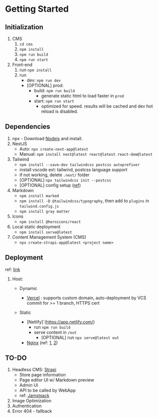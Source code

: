 # Getting Started

## Initialization

1. CMS
   1. `cd cms`
   1. `npm install`
   1. `npm run build`
   1. `npm run start`
1. Front-end
   1. run `npm install`
   1. run
      - dev: `npm run dev`
      - [OPTIONAL] prod:
        - build: `npm run build`
          - generate static html to load faster in `prod`
        - start: `npm run start`
          - optimized for speed. results will be cached and dev hot reload is disabled.

## Dependencies

1. npx - Download [Nodejs](https://nodejs.org/en/download) and install.
1. NextJS
   - Auto: `npx create-next-app@latest`
   - Manual: `npm install next@latest react@latest react-dom@latest`
1. Tailwind
   - `npm install --save-dev tailwindcss postcss autoprefixer`
   - install vscode ext: tailwind, postcss language support
   - if not working, delete `.next/` folder
   - [OPTIONAL] `npx tailwindcss init --postcss`
   - [OPTIONAL] config setup ([ref](https://nextjs.org/docs/app/building-your-application/styling/tailwind-css))
1. Markdown
   - `npm install marked`
   - `npm install -D @tailwindcss/typography`, then add to `plugins` in `tailwind.config.js`
   - `npm install gray matter`
1. Icons
   - `npm install @heroicons/react`
1. Local static deployment
   - `npm install serve@latest`
1. Content Management System (CMS)
   - `npx create-strapi-app@latest <project name>`

## Deployment

ref: [link](https://nextjs.org/docs/app/building-your-application/deploying)

1. Host:

   - Dynamic

     - [Vercel](https://vercel.com/) : supports custom domain, auto-deployment by VCS commit for >= 1 branch, HTTPS cert

   - Static

     - [Netlify]`(<https://app.netlify.com/>)
       - run `npm run build`
       - serve content in `/out`
         - [OPTIONAL] run `npx serve@latest out`
     - [Nginx](https://github.com/) (ref: [1](https://www.digitalocean.com/community/tutorials/how-to-install-nginx-on-ubuntu-22-04), [2](https://www.digitalocean.com/community/tutorials/how-to-set-up-a-node-js-application-for-production-on-ubuntu-20-04))

## TO-DO

1. Headless CMS: [Strapi](https://strapi.io/)
   - Store page information
   - Page editor UI w/ Markdown preview
   - Admin UI
   - API to be called by WebApp
   - ref: [Jamstsack](https://jamstack.org/headless-cms)
1. Image Optimization
1. Authentication
1. Error 404 - fallback
